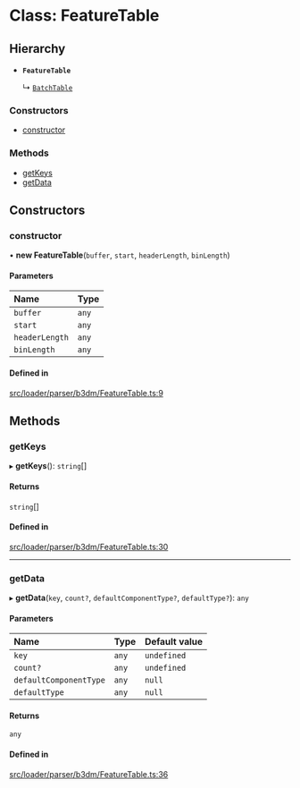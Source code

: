 # Class: FeatureTable

## Hierarchy

- **`FeatureTable`**

  ↳ [`BatchTable`](BatchTable.md)

### Constructors

- [constructor](FeatureTable.md#constructor)

### Methods

- [getKeys](FeatureTable.md#getkeys)
- [getData](FeatureTable.md#getdata)

## Constructors

### constructor

• **new FeatureTable**(`buffer`, `start`, `headerLength`, `binLength`)

#### Parameters

| Name | Type |
| :------ | :------ |
| `buffer` | `any` |
| `start` | `any` |
| `headerLength` | `any` |
| `binLength` | `any` |

#### Defined in

[src/loader/parser/b3dm/FeatureTable.ts:9](https://github.com/Orillusion/orillusion/blob/main/src/loader/parser/b3dm/FeatureTable.ts#L9)

## Methods

### getKeys

▸ **getKeys**(): `string`[]

#### Returns

`string`[]

#### Defined in

[src/loader/parser/b3dm/FeatureTable.ts:30](https://github.com/Orillusion/orillusion/blob/main/src/loader/parser/b3dm/FeatureTable.ts#L30)

___

### getData

▸ **getData**(`key`, `count?`, `defaultComponentType?`, `defaultType?`): `any`

#### Parameters

| Name | Type | Default value |
| :------ | :------ | :------ |
| `key` | `any` | `undefined` |
| `count?` | `any` | `undefined` |
| `defaultComponentType` | `any` | `null` |
| `defaultType` | `any` | `null` |

#### Returns

`any`

#### Defined in

[src/loader/parser/b3dm/FeatureTable.ts:36](https://github.com/Orillusion/orillusion/blob/main/src/loader/parser/b3dm/FeatureTable.ts#L36)
